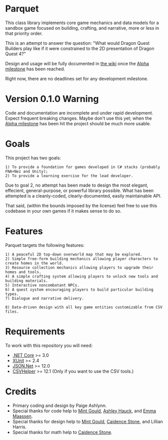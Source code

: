 # Parquet

This class library implements core game mechanics and data models for a sandbox game focused on building, crafting, and narrative, more or less in that priority order.

This is an attempt to answer the question:  "What would Dragon Quest Builders play like if it were constrained to the 2D presentation of Dragon Quest 4?"

Design and usage will be fully documented in [the wiki](https://github.com/mxashlynn/Parquet/wiki) once the [Alpha milestone](https://github.com/mxashlynn/Parquet/milestone/2) has been reached.

Right now, there are no deadlines set for any development milestone.

# Version 0.1.0 Warning

Code and documentation are incomplete and under rapid development.  Expect frequent breaking changes.  Maybe don't use this yet; when the [Alpha milestone](https://github.com/mxashlynn/Parquet/milestone/2) has been hit the project should be much more usable.

# Goals

This project has two goals:

    1) To provide a foundation for games developed in C# stacks (probably FNA+Nez and Unity);
    2) To provide a learning exercise for the lead developer.

Due to goal 2, no attempt has been made to design the most elegant, effecient, general-purpose, or powerful library possible.
What has been attempted is a cleanly-coded, clearly-documented, easily maintainable API.

That said, (within the bounds imposed by the license) feel free to use this codebase in your own games if it makes sense to do so.

# Features

Parquet targets the following features:

    1) A peaceful 2D top-down overworld map that may be explored.
    2) Simple free-form building mechanics allowing player characters to create homes in the world.
    3) Resource collection mechanics allowing players to upgrade their homes and tools.
    4) A simple crafting system allowing players to unlock new tools and building materials.
    5) Interactive noncombatant NPCs.
    6) A quest system encouraging players to build particular building types.
    7) Dialogue and narrative delivery.

    8) Data-driven design with all key game entities customizable from CSV files.

# Requirements

To work with this repository you will need:

- [.NET Core](https://dotnet.microsoft.com/download/dotnet-core) >= 3.0
- [XUnit](https://github.com/xunit/xunit) >= 2.4
- [JSON.Net](https://www.newtonsoft.com/) >= 12.0
- [CSVHelper](https://joshclose.github.io/CsvHelper/)  >= 12.1 (Only if you want to use the CSV tools.)

# Credits
- Primary coding and design by Paige Ashlynn.
- Special thanks for code help to [Mint Gould](https://github.com/WispyMouse), [Ashley Hauck](https://github.com/khyperia), and [Emma Maassen](https://github.com/Enichan).
- Special thanks for design help to [Mint Gould](https://github.com/WispyMouse), [Caidence Stone](https://github.com/caidencestone), and Lillian Harris.
- Special thanks for math help to [Caidence Stone](https://github.com/caidencestone).
